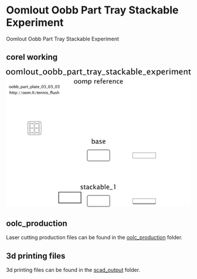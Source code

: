 # Oomlout Oobb Part Tray Stackable Experiment


Oomlout Oobb Part Tray Stackable Experiment  
  



## corel working
![](working_600.png) 


















## oolc_production
Laser cutting production files can be found in the [oolc_production](oolc_production) folder.

## 3d printing files
3d printing files can be found in the [scad_output](scad_output) folder.

